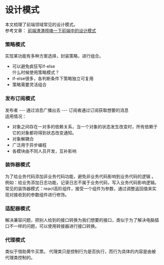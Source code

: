 # 设计模式

本文梳理了前端领域常见的设计模式。<br>
参考文章：
<a href ="https://juejin.cn/post/6844904138707337229">前端渣渣唠嗑一下前端中的设计模式</a>


### 策略模式
实现某功能有多种方案选择，封装策略，进行组合。
- 可以避免疯狂写if-else<br>
什么时候使用策略模式？
- if-else很多，各判断条件下策略独立可复用
- 策略需要灵活组合


### 发布订阅模式
发布者 --- 通过消息广播出去 --- 订阅者通过订阅获取想要的消息<br>
适用情况：
- 对象之间存在一对多的依赖关系，当一个对象的状态发生改变时，所有依赖于它的对象都将得到状态改变通知。
- 对象解耦合
- 广泛用于异步编程
- 各模块由不同人员开发，互补影响

### 装饰器模式
为了给业务代码添加非业务代码功能，避免非业务代码影响到业务代码的逻辑
。例如：给业务添加日志功能，记录日志不属于业务代码，写入业务代码影响逻辑。<br>
常见的装饰器模式：react高阶组件，接受一个组件为参数，通过调整返回值来实现对接收到的参数组件进行修饰。

### 适配器模式
解决兼容问题，把别人给到的接口转换为我们想要的接口，类似于为了解决电脑插口不一样的问题，可以使用转接器进行接口转换。

###  代理模式
类似于借助黄牛买票。
代理类只是控制行为是否执行，而行为具体的内容是由被代理类控制的。
